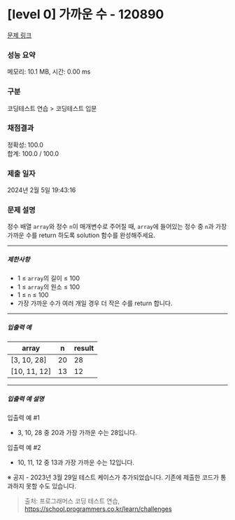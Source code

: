 # [level 0] 가까운 수 - 120890 

[문제 링크](https://school.programmers.co.kr/learn/courses/30/lessons/120890) 

### 성능 요약

메모리: 10.1 MB, 시간: 0.00 ms

### 구분

코딩테스트 연습 > 코딩테스트 입문

### 채점결과

정확성: 100.0<br/>합계: 100.0 / 100.0

### 제출 일자

2024년 2월 5일 19:43:16

### 문제 설명

<p style="user-select: auto !important;">정수 배열 <code style="user-select: auto !important;">array</code>와 정수 <code style="user-select: auto !important;">n</code>이 매개변수로 주어질 때, <code style="user-select: auto !important;">array</code>에 들어있는 정수 중 <code style="user-select: auto !important;">n</code>과 가장 가까운 수를 return 하도록 solution 함수를 완성해주세요.</p>

<hr style="user-select: auto !important;">

<h5 style="user-select: auto !important;">제한사항</h5>

<ul style="user-select: auto !important;">
<li style="user-select: auto !important;">1 ≤ <code style="user-select: auto !important;">array</code>의 길이 ≤ 100</li>
<li style="user-select: auto !important;">1 ≤ <code style="user-select: auto !important;">array</code>의 원소 ≤ 100</li>
<li style="user-select: auto !important;">1 ≤ <code style="user-select: auto !important;">n</code> ≤ 100</li>
<li style="user-select: auto !important;">가장 가까운 수가 여러 개일 경우 더 작은 수를 return 합니다.</li>
</ul>

<hr style="user-select: auto !important;">

<h5 style="user-select: auto !important;">입출력 예</h5>
<table class="table" style="user-select: auto !important;">
        <thead style="user-select: auto !important;"><tr style="user-select: auto !important;">
<th style="user-select: auto !important;">array</th>
<th style="user-select: auto !important;">n</th>
<th style="user-select: auto !important;">result</th>
</tr>
</thead>
        <tbody style="user-select: auto !important;"><tr style="user-select: auto !important;">
<td style="user-select: auto !important;">[3, 10, 28]</td>
<td style="user-select: auto !important;">20</td>
<td style="user-select: auto !important;">28</td>
</tr>
<tr style="user-select: auto !important;">
<td style="user-select: auto !important;">[10, 11, 12]</td>
<td style="user-select: auto !important;">13</td>
<td style="user-select: auto !important;">12</td>
</tr>
</tbody>
      </table>
<hr style="user-select: auto !important;">

<h5 style="user-select: auto !important;">입출력 예 설명</h5>

<p style="user-select: auto !important;">입출력 예 #1</p>

<ul style="user-select: auto !important;">
<li style="user-select: auto !important;">3, 10, 28 중 20과 가장 가까운 수는 28입니다.</li>
</ul>

<p style="user-select: auto !important;">입출력 예 #2</p>

<ul style="user-select: auto !important;">
<li style="user-select: auto !important;">10, 11, 12 중 13과 가장 가까운 수는 12입니다.</li>
</ul>

<p style="user-select: auto !important;">※ 공지 - 2023년 3월 29일 테스트 케이스가 추가되었습니다. 기존에 제출한 코드가 통과하지 못할 수도 있습니다.</p>


> 출처: 프로그래머스 코딩 테스트 연습, https://school.programmers.co.kr/learn/challenges